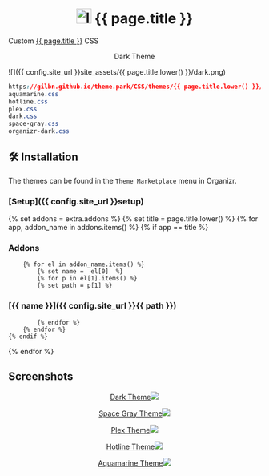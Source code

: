 <h1 align="center"> <img src="{{ config.site_url }}site_assets/{{ page.title.lower() }}/logo.png" alt="logo" width="30" height="30"> {{ page.title }}</h1>

Custom [{{ page.title }}](https://github.com/causefx/Organizr) CSS

<p align="center">Dark Theme </p>

![]({{ config.site_url }}site_assets/{{ page.title.lower() }}/dark.png)

```css
https://gilbn.github.io/theme.park/CSS/themes/{{ page.title.lower() }}/XXX.css
aquamarine.css
hotline.css
plex.css
dark.css
space-gray.css
organizr-dark.css
```

## 🛠️ Installation

The themes can be found in the `Theme Marketplace` menu in Organizr.

### [Setup]({{ config.site_url }}setup)

{% set addons = extra.addons %}
{% set title = page.title.lower() %}
{% for app, addon_name in addons.items() %}
    {% if app  ==  title %}

### Addons

        {% for el in addon_name.items() %}
            {% set name =  el[0]  %}
            {% for p in el[1].items() %}
            {% set path = p[1] %}

### [{{ name }}]({{ config.site_url }}{{ path }})

            {% endfor %}
        {% endfor %}
    {% endif %}
{% endfor %}

## Screenshots

<p align="center">  
<a href="{{ config.site_url }}site_assets/{{ page.title.lower() }}/dark.png">Dark Theme<img src="{{ config.site_url }}site_assets/{{ page.title.lower() }}/dark.png"></img>
</p>

<p align="center">  
<a href="{{ config.site_url }}site_assets/{{ page.title.lower() }}/space-gray.png">Space Gray Theme<img src="{{ config.site_url }}site_assets/{{ page.title.lower() }}/space-gray.png"></img>
</p>

<p align="center">  
<a href="{{ config.site_url }}site_assets/{{ page.title.lower() }}/plex.png">Plex Theme<img src="{{ config.site_url }}site_assets/{{ page.title.lower() }}/plex.png"></img>
</p>

<p align="center">
<a href="{{ config.site_url }}site_assets/{{ page.title.lower() }}/hotline.png">Hotline Theme<img src="{{ config.site_url }}site_assets/{{ page.title.lower() }}/hotline.png"></img>
</p>

<p align="center">
<a href="{{ config.site_url }}site_assets/{{ page.title.lower() }}/aquamarine.png">Aquamarine Theme<img src="{{ config.site_url }}site_assets/{{ page.title.lower() }}/aquamarine.png"></img>
</p>
